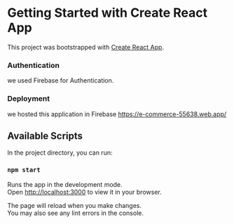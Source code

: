 # Getting Started with Create React App

This project was bootstrapped with [Create React App](https://github.com/facebook/create-react-app).

### Authentication
we used Firebase for Authentication.


### Deployment
we hosted this application in Firebase https://e-commerce-55638.web.app/ 

## Available Scripts

In the project directory, you can run:

### `npm start`

Runs the app in the development mode.\
Open [http://localhost:3000](http://localhost:3000) to view it in your browser.

The page will reload when you make changes.\
You may also see any lint errors in the console.


